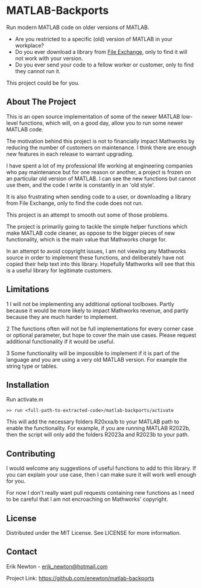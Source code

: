# MATLAB-Backports

Run modern MATLAB code on older versions of MATLAB.

- Are you restricted to a specific (old) version of MATLAB in your workplace?
- Do you ever download a library from [File
  Exchange](https://mathworks.com/matlabcentral/fileexchange), only to find it
  will not work with your version.
- Do you ever send your code to a fellow worker or customer, only to find they
  cannot run it.

This project could be for you.

## About The Project

This is an open source implementation of some of the newer MATLAB low-level
functions, which will, on a good day, allow you to run some newer MATLAB code.

The motivation behind this project is not to financially impact Mathworks by
reducing the number of customers on maintenance. I think there are enough new
features in each release to warrant upgrading.

I have spent a lot of my professional life working at engineering companies who
pay maintenance but for one reason or another, a project is frozen on an
particular old version of MATLAB. I can see the new functions but cannot use
them, and the code I write is constantly in an 'old style'.

It is also frustrating when sending code to a user, or downloading a library
from File Exchange, only to find the code does not run.

This project is an attempt to smooth out some of those problems.

The project is primarily going to tackle the simple helper functions which make
MATLAB code cleaner, as oppose to the bigger pieces of new functionality, which
is the main value that Mathworks charge for.

In an attempt to avoid copyright issues, I am not viewing any Mathworks source
in order to implement these functions, and deliberately have not copied their
help text into this library. Hopefully Mathworks will see that this is a useful
library for legitimate customers.

## Limitations

1 I will not be implementing any additional optional toolboxes. Partly because
  it would be more likely to impact Mathworks revenue, and partly because they
  are much harder to implement.

2 The functions often will not be full implementations for every corner case or
  optional parameter, but hope to cover the main use cases. Please request
  additional functionality if it would be useful.

3 Some functionality will be impossible to implement if it is part of the
  language and you are using a very old MATLAB version. For example the string
  type or tables.

## Installation

Run activate.m

    >> run <full-path-to-extracted-code>/matlab-backports/activate

This will add the necessary folders R20xxa/b to your MATLAB path to enable the
functionality. For example, if you are running MATLAB R2022b, then the script
will only add the folders R2023a and R2023b to your path.

## Contributing

I would welcome any suggestions of useful functions to add to this library. If
you can explain your use case, then I can make sure it will work well enough for
you.

For now I don't really want pull requests containing new functions as I need to
be careful that I am not encroaching on Mathworks' copyright.

## License

Distributed under the MIT License. See LICENSE for more information.

## Contact

Erik Newton - <erik_newton@hotmail.com>

Project Link: <https://github.com/enewton/matlab-backports>
